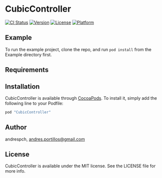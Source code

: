 # CubicController

[![CI Status](http://img.shields.io/travis/andrespch/CubicController.svg?style=flat)](https://travis-ci.org/andrespch/CubicController)
[![Version](https://img.shields.io/cocoapods/v/CubicController.svg?style=flat)](http://cocoapods.org/pods/CubicController)
[![License](https://img.shields.io/cocoapods/l/CubicController.svg?style=flat)](http://cocoapods.org/pods/CubicController)
[![Platform](https://img.shields.io/cocoapods/p/CubicController.svg?style=flat)](http://cocoapods.org/pods/CubicController)

## Example

To run the example project, clone the repo, and run `pod install` from the Example directory first.

## Requirements

## Installation

CubicController is available through [CocoaPods](http://cocoapods.org). To install
it, simply add the following line to your Podfile:

```ruby
pod "CubicController"
```

## Author

andrespch, andres.portillos@gmail.com

## License

CubicController is available under the MIT license. See the LICENSE file for more info.
